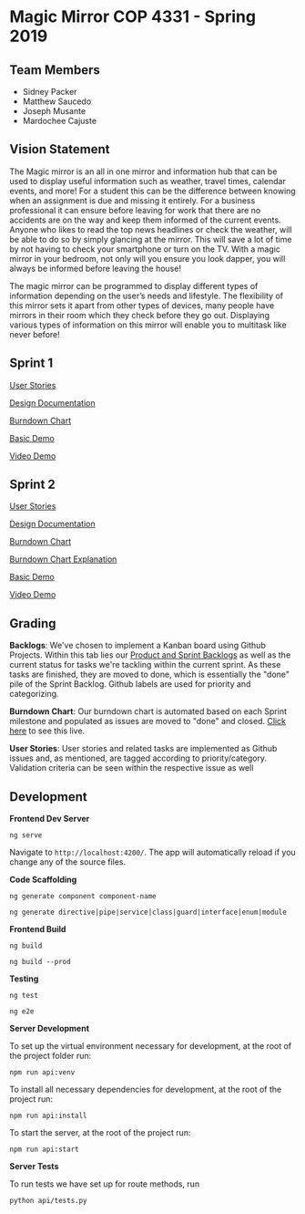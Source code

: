 # Magic Mirror COP 4331 - Spring 2019

## Team Members
* Sidney Packer
* Matthew Saucedo
* Joseph Musante
* Mardochee Cajuste

## Vision Statement

The Magic mirror is an all in one mirror and information hub that can be used to display useful information such as weather, travel times, calendar events, and more! For a student this can be the difference between knowing when an assignment is due and missing it entirely. For a business professional it can ensure before leaving for work that there are no accidents are on the way and keep them informed of the current events. Anyone who likes to read the top news headlines or check the weather, will be able to do so by simply glancing at the mirror. This will save a lot of time by not having to check your smartphone or turn on the TV. With a magic mirror in your bedroom, not only will you ensure you look dapper, you will always be informed before leaving the house! 

The magic mirror can be programmed to display different types of information depending on the user’s needs and lifestyle. The flexibility of this mirror sets it apart from other types of devices, many people have mirrors in their room which they check before they go out. Displaying various types of information on this mirror will enable you to multitask like never before! 

## Sprint 1

[User Stories](https://github.com/jrmusan/Magic-Mirror/blob/master/Sprint%201/User_Stories.md)

[Design Documentation](https://github.com/jrmusan/Magic-Mirror/blob/master/Sprint%201/Design_Documentation.md)

[Burndown Chart](http://radekstepan.com/burnchart/#!/jrmusan/Magic-Mirror "Burndown Chart")

[Basic Demo](http://magic-mirror-demo.s3-website.us-east-2.amazonaws.com "Clock Demo")

[Video Demo](https://www.youtube.com/watch?v=QUPxffKtH3Q&feature=youtu.be "Video Demo")

## Sprint 2

[User Stories](https://github.com/jrmusan/Magic-Mirror/blob/master/Sprint%201/User_Stories.md)

[Design Documentation](https://github.com/jrmusan/Magic-Mirror/blob/master/Sprint%202/New_Design_Documentation.md)

[Burndown Chart](http://radekstepan.com/burnchart/#!/jrmusan/Magic-Mirror "Burndown Chart")

[Burndown Chart Explanation ](https://github.com/jrmusan/Magic-Mirror/blob/master/Sprint%202/Burnown%20description.md "Burndown Chart")


[Basic Demo](http://magic-mirror-demo.s3-website.us-east-2.amazonaws.com "Clock Demo")

[Video Demo](https://github.com/jrmusan/Magic-Mirror/blob/master/Sprint%202/video-demo.gif "Video Demo")

## Grading

**Backlogs**: We've chosen to implement a Kanban board using Github Projects. Within this tab lies our [Product and Sprint Backlogs](https://github.com/jrmusan/Magic-Mirror/projects/1) as well as the current status for tasks we're tackling within the current sprint. As these tasks are finished, they are moved to done, which is essentially the "done" pile of the Sprint Backlog. Github labels are used for priority and categorizing.

**Burndown Chart**: Our burndown chart is automated based on each Sprint milestone and populated as issues are moved to "done" and closed. [Click here](http://radekstepan.com/burnchart/#!/jrmusan/Magic-Mirror) to see this live.

**User Stories**: User stories and related tasks are implemented as Github issues and, as mentioned, are tagged according to priority/category. Validation criteria can be seen within the respective issue as well

## Development
**Frontend Dev Server**

```
ng serve
```

Navigate to `http://localhost:4200/`. The app will automatically reload if you change any of the source files.

**Code Scaffolding**

```
ng generate component component-name
```

```
ng generate directive|pipe|service|class|guard|interface|enum|module
```

**Frontend Build**

```
ng build
```

```
ng build --prod
```

**Testing**

```
ng test
```

```
ng e2e
```

**Server Development**

To set up the virtual environment necessary for development, at the root of the project folder run:

```
npm run api:venv
```

To install all necessary dependencies for development, at the root of the project run:

```
npm run api:install
```

To start the server, at the root of the project run:

```
npm run api:start
```

**Server Tests**

To run tests we have set up for route methods, run

```
python api/tests.py
```


